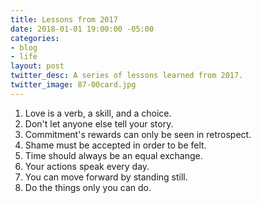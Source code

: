 ```yaml
---
title: Lessons from 2017
date: 2018-01-01 19:00:00 -05:00
categories:
- blog
- life
layout: post
twitter_desc: A series of lessons learned from 2017.
twitter_image: 87-00card.jpg
---
```


1. Love is a verb, a skill, and a choice. 
2. Don't let anyone else tell your story.
3. Commitment's rewards can only be seen in retrospect.
4. Shame must be accepted in order to be felt. 
5. Time should always be an equal exchange.
6. Your actions speak every day.
7. You can move forward by standing still.
8. Do the things only you can do.